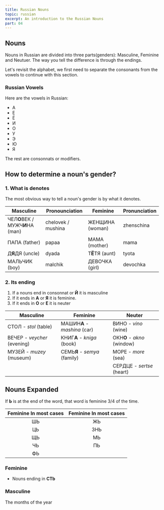 ```yaml
---
title: Russian Nouns
topic: russian
excerpt: An introduction to the Russian Nouns
part: 04
---
```


## Nouns

Nouns in Russian are divided into three parts(genders): Masculine, Feminine and Neutuer. The way you tell the difference is through the endings.

Let's revisit the alphabet, we first need to separate the consonants from the vowels to continue with this section.

### Russian Vowels

Here are the vowels in Russian:

- А
- Е
- Ё
- И
- О
- У
- Э
- Ю
- Я

The rest are consonnats or modifiers.

## How to determine a noun's gender?

### 1. What is denotes

The most obvious way to tell a noun's gender is by what it denotes.

| Masculine                       | Pronounciation     | Feminine        | Pronunciation |
| ------------------------------- | ------------------ | --------------- | ------------- |
| ЧЕЛ**О**ВЕК / МУЖЧ**И**НА (man) | chelovek / mushina | ЖЕНЩИНА (woman) | zhenschina    |
| ПАПА (father)                   | papaa              | МАМА (mother)   | mama          |
| Д**Я**ДЯ (uncle)                | dyada              | Т**Ё**ТЯ (aunt) | tyota         |
| МАЛЬЧИК (boy)                   | malchik            | ДЕВОЧКА (girl)  | devochka      |

### 2. Its ending

1. If a nouns end in consonnat or **Й** it is masculine
2. If it ends in **А** or **Я** it is feminine.
3. If it ends in **О** or **Е** it is neuter

| Masculine                   | **Feminine**                 | Neuter                     |
| --------------------------- | ---------------------------- | -------------------------- |
| СТОЛ - _stol_ (table)       | МАШИН**А** - _mashina_ (car) | ВИНО - _vino_ (wine)       |
| ВЕЧЕР - _veycher_ (evening) | КНИГ**А** - _kniga_ (book)   | ОКН**О** - _akno_ (window) |
| МУЗЕЙ - _muzey_ (museum)    | СЕМЬ**Я** - _semya_ (family) | МОРЕ - _more_ (sea)        |
|                             |                              | СЕРДЦЕ - _sertse_ (heart)  |

## Nouns Expanded

If **Ь** is at the end of the word, that word is feminine 3/4 of the time.

| Feminine In most cases | Feminine In most cases |
| :--------------------: | :--------------------: |
|           ШЬ           |           ЖЬ           |
|           ЦЬ           |          ЗНЬ           |
|           ЩЬ           |           МЬ           |
|           ЧЬ           |           ПЬ           |
|           ФЬ           |                        |

### Feminine

- Nouns ending in **СТb**

### Masculine

The months of the year
